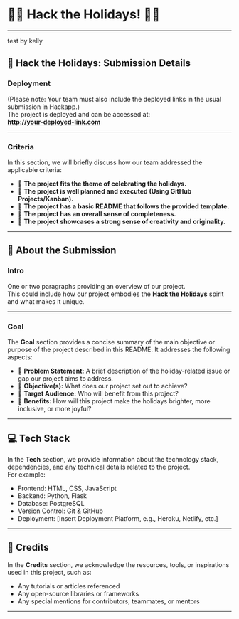 # 🎅✨ Hack the Holidays! 🎄🎁  

---
test by kelly
## **🎄 Hack the Holidays: Submission Details**  

### **Deployment**  
(Please note: Your team must also include the deployed links in the usual submission in Hackapp.)  
The project is deployed and can be accessed at:  
**http://your-deployed-link.com**  

---

### **Criteria**  
In this section, we will briefly discuss how our team addressed the applicable criteria:  
- 🎁 **The project fits the theme of celebrating the holidays.**  
- 🎁 **The project is well planned and executed (Using GitHub Projects/Kanban).**  
- 🎁 **The project has a basic README that follows the provided template.**  
- 🎁 **The project has an overall sense of completeness.**  
- 🎁 **The project showcases a strong sense of creativity and originality.**  

---

## **🎅 About the Submission**  

### **Intro**  
One or two paragraphs providing an overview of our project.  
This could include how our project embodies the **Hack the Holidays** spirit and what makes it unique.  

---

### **Goal**  
The **Goal** section provides a concise summary of the main objective or purpose of the project described in this README. It addresses the following aspects:  

- 🎄 **Problem Statement:** A brief description of the holiday-related issue or gap our project aims to address.  
- 🎄 **Objective(s):** What does our project set out to achieve?  
- 🎄 **Target Audience:** Who will benefit from this project?  
- 🎄 **Benefits:** How will this project make the holidays brighter, more inclusive, or more joyful?  

---

## **💻 Tech Stack**  
In the **Tech** section, we provide information about the technology stack, dependencies, and any technical details related to the project.  
For example:  
- Frontend: HTML, CSS, JavaScript  
- Backend: Python, Flask  
- Database: PostgreSQL  
- Version Control: Git & GitHub  
- Deployment: [Insert Deployment Platform, e.g., Heroku, Netlify, etc.]  

---

## **🌟 Credits**  
In the **Credits** section, we acknowledge the resources, tools, or inspirations used in this project, such as:  
- Any tutorials or articles referenced  
- Any open-source libraries or frameworks  
- Any special mentions for contributors, teammates, or mentors  

---